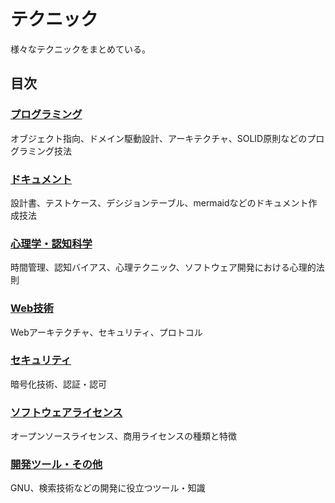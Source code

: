 # テクニック
様々なテクニックをまとめている。

## 目次

### [プログラミング](./programming.md)
オブジェクト指向、ドメイン駆動設計、アーキテクチャ、SOLID原則などのプログラミング技法

### [ドキュメント](./document.md)
設計書、テストケース、デシジョンテーブル、mermaidなどのドキュメント作成技法

### [心理学・認知科学](./psychology.md)
時間管理、認知バイアス、心理テクニック、ソフトウェア開発における心理的法則

### [Web技術](./web.md)
Webアーキテクチャ、セキュリティ、プロトコル

### [セキュリティ](./security.md)
暗号化技術、認証・認可

### [ソフトウェアライセンス](./license.md)
オープンソースライセンス、商用ライセンスの種類と特徴

### [開発ツール・その他](./development.md)
GNU、検索技術などの開発に役立つツール・知識